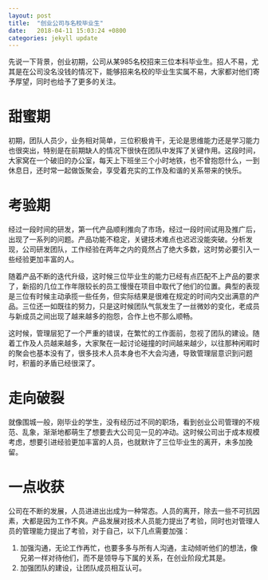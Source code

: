 ```yaml
---
layout: post
title:  "创业公司与名校毕业生"
date:   2018-04-11 15:03:24 +0800
categories: jekyll update
---
```


先说一下背景，创业初期，公司从某985名校招来三位本科毕业生。招人不易，尤其是在公司没名没钱的情况下，能够招来名校的毕业生实属不易，大家都对他们寄予厚望，同时也给予了更多的关注。
# 甜蜜期
初期，团队人员少，业务相对简单，三位积极肯干，无论是思维能力还是学习能力也很突出，特别是在前期缺人的情况下很快在团队中发挥了关键作用。这段时间，大家窝在一个破旧的办公室，每天上下班坐三个小时地铁，也不曾抱怨什么，一到休息日，还时常一起做饭聚会，享受着充实的工作及和谐的关系带来的快乐。

# 考验期
经过一段时间的研发，第一代产品顺利推向了市场，经过一段时间试用及推广后，出现了一系列的问题。产品功能不稳定，关键技术难点也迟迟没能突破。分析发现，公司研发团队，工作经验在两年之内的竟然占了绝大多数，这时势必要引入一些经验更加丰富的人。

随着产品不断的迭代升级，这时候三位毕业生的能力已经有点匹配不上产品的要求了，新招的几位工作年限较长的员工慢慢在项目中取代了他们的位置。典型的表现是三位有时候主动承揽一些任务，但实际结果是很难在规定的时间内交出满意的产品。三位还一如既往的努力，只是这时候团队气氛发生了一丝微妙的变化，老成员与新成员之间出现了越来越多的抱怨，合作上也不那么顺畅。

这时候，管理层犯了一个严重的错误，在繁忙的工作面前，忽视了团队的建设。随着工作及人员越来越多，大家聚在一起讨论碰撞的时间越来越少，以往那种闲暇时的聚会也基本没有了，很多技术人员本身也不大会沟通，导致管理层意识到问题时，积蓄的矛盾已经很深了。

# 走向破裂
就像围城一般，刚毕业的学生，没有经历过不同的职场，看到创业公司管理的不规范、乱象，渐渐地都萌生了想要去大公司见一见的冲动。这时候公司出于成本规模考虑，想要引进经验更加丰富的人员，也就默许了三位毕业生的离开，未多加挽留。

# 一点收获
公司在不断的发展，人员进进出出成为一种常态。人员的离开，除去一些不可抗因素，大都是因为工作不爽。产品发展对技术人员能力提出了考验，同时也对管理人员的管理能力提出了考验，对于自己，以下几点需要加强：
1. 加强沟通，无论工作再忙，也要多多与所有人沟通，主动倾听他们的想法，像兄弟一样对待他们，而不是领导与下属的关系，在创业阶段尤其是。
2. 加强团队的建设，让团队成员相互认可。
